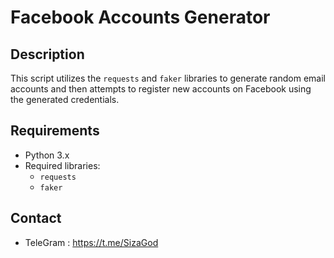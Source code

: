 # Facebook Accounts Generator

## Description
This script utilizes the `requests` and `faker` libraries to generate random email accounts and then attempts to register new accounts on Facebook using the generated credentials.

## Requirements
- Python 3.x 
- Required libraries:
  - `requests`
  - `faker`
## Contact
- TeleGram : https://t.me/SizaGod
 
